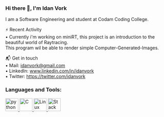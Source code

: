 ### Hi there 👋, I'm Idan Vork
I am a Software Engineering and student at Codam Coding College.


⚡ Recent Activity\
• Currently i'm working on miniRT, this project is an introduction to the beautiful world of Raytracing.\
 This program wil  be able to render simple Computer-Generated-Images.

📬 Get in touch\
• Mail: idanvork@gmail.com\
• LinkedIn: www.linkedin.com/in/idanvork \
• Twitter: https://twitter.com/idanvork 

<h3 align="left">Languages and Tools:</h3>
<p align="left"> <a href="https://www.python.org/" target="_blank"> <img src="https://res.cloudinary.com/practicaldev/image/fetch/s--Ge9Pgpys--/c_limit,f_auto,fl_progressive,q_80,w_375/https://dev-to-uploads.s3.amazonaws.com/uploads/badge/badge_image/20/57795360-bec24f00-7713-11e9-9516-20f5f5d0f034.png" alt="python" width="40" height="40"/> </a> <a href="https://en.wikipedia.org/wiki/C_(programming_language)" target="_blank"> <img src="https://cdn.iconscout.com/icon/free/png-512/c-programming-569564.png" alt="C" width="40" height="40"/> <a href="https://www.linux.org/" target="_blank"> <img src="https://pics.freeicons.io/uploads/icons/png/3525127881551941184-512.png" alt="Linux" width="40" height="40"/> </a> <a href="https://stackoverflow.com/" target="_blank"> <img src="https://upload.wikimedia.org/wikipedia/commons/thumb/e/ef/Stack_Overflow_icon.svg/768px-Stack_Overflow_icon.svg.png" alt="Stack Overflow" width="40" height="40"/> </a>
</p>
